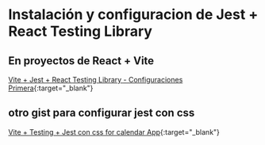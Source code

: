 # Instalación y configuracion de Jest + React Testing Library


## En proyectos de React + Vite

[Vite + Jest + React Testing Library - Configuraciones Primera](https://gist.github.com/michaeljav/83b1242143c56c9823c33e5fda812ce1/){:target="_blank"}


## otro gist para configurar jest con css
[Vite + Testing + Jest con css for calendar App](https://gist.github.com/michaeljav/57293751e2a0f04a6f40c7d22657193b/){:target="_blank"}
```
```
